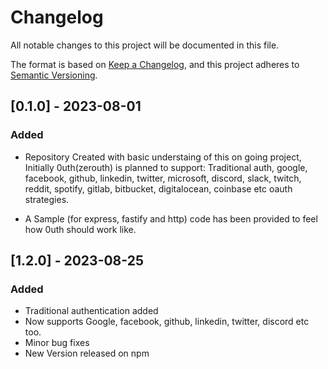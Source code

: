 # Changelog
All notable changes to this project will be documented in this file.

The format is based on [Keep a Changelog](https://keepachangelog.com/en/1.0.0/),
and this project adheres to [Semantic Versioning](https://semver.org/spec/v2.0.0.html).


## [0.1.0] - 2023-08-01
### Added

- Repository Created with basic understaing of this on going project, Initially 0uth(zerouth) is planned to support: Traditional auth, google, facebook, github, linkedin, twitter, microsoft, discord, slack, twitch, reddit, spotify, gitlab, bitbucket, digitalocean, coinbase etc oauth strategies.

- A Sample (for express, fastify and http) code has been provided to feel how 0uth should work like.

## [1.2.0] - 2023-08-25
### Added

- Traditional authentication added
- Now supports Google, facebook, github, linkedin, twitter, discord etc too.
- Minor bug fixes
- New Version released on npm

